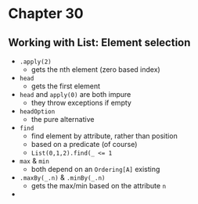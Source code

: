 # Chapter 30

## Working with List: Element selection
- `.apply(2)`
  - gets the nth element (zero based index) 
- `head`
  - gets the first element
- `head` and `apply(0)` are both impure
  - they throw exceptions if empty
- `headOption`
  - the pure alternative
- `find`
  - find element by attribute, rather than position
  - based on a predicate (of course)
  - `List(0,1,2).find(_ <= 1`
- `max` & `min`
  - both depend on an `Ordering[A]` existing 
- `.maxBy(_.n)` & `.minBy(_.n)`
  - gets the max/min based on the attribute `n`
- 
